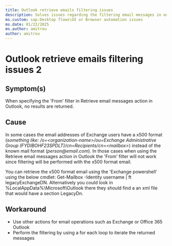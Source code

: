 ```yaml
---
title: Outlook retrieve emails filtering issues
description: Solves issues regarding the filtering email messages in outlook
ms.custom: sap:Desktop flows\UI or Browser automation issues
ms.date: 01/22/2025
ms.author: amitrou 
author: amitrou
---
```


# Outlook retrieve emails filtering issues 2

## Symptom(s)

When specifying the 'From' filter in Retrieve email messages action in Outlook, no results are returned.

## Cause

In some cases the email addresses of Exchange users have a x500 format (_something like: /o\=<organization-name\>/ou=Exchange Administrative Group (FYDIBOHF23SPDLT)/cn=Recipients/cn=\<mailbox\>_) instead of the known mail format (_person@email.com_). In those cases when using the Retrieve email messages action in Outlook the 'From' filter will not work since filtering will be performed with the x500 format email.

You can retrieve the x500 format email using the 'Exchange powershell' using the below cmdlet:
Get-Mailbox -Identity username | ft legacyExchangeDN.
Alternatively you could look in %LocalAppData%\Microsoft\Outlook there they should find a an xml file that would have a section LegacyDn.

## Workaround

- Use other actions for email operations such as Exchange or Office 365 Outlook
- Perform the filtering by using a for each loop to iterate the returned messages